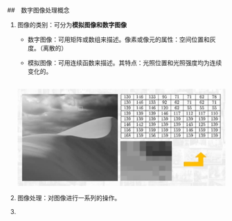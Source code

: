 ##　数字图像处理概念

1. 图像的类别：可分为**模拟图像和数字图像** 

   - 数字图像：可用矩阵或数组来描述。像素或像元的属性：空间位置和灰度。（离散的）

   - 模拟图像：可用连续函数来描述。其特点：光照位置和光照强度均为连续变化的。

   ​						![数字图像](../images/数字图像.png)

2. 图像处理：对图像进行一系列的操作。

3. 

